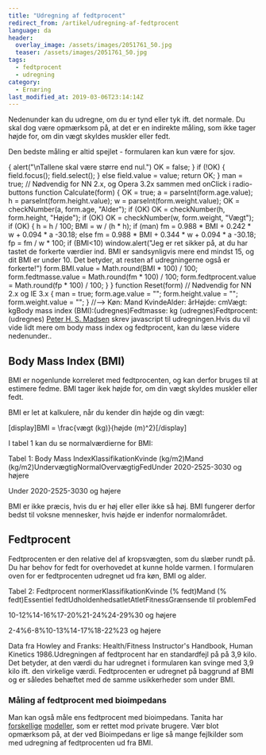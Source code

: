 ```yaml
---
title: "Udregning af fedtprocent"
redirect_from: /artikel/udregning-af-fedtprocent
language: da
header:
  overlay_image: /assets/images/2051761_50.jpg
  teaser: /assets/images/2051761_50.jpg
tags:
  - fedtprocent
  - udregning
category:
  - Ernæring
last_modified_at: 2019-03-06T23:14:14Z
---
```


Nedenunder kan du udregne, om du er tynd eller tyk ift. det normale. Du skal dog være opmærksom på, at det er en indirekte måling, som ikke tager højde for, om din vægt skyldes muskler eller fedt.

Den bedste måling er altid spejlet - formularen kan kun være for sjov.

 { alert("\\nTallene skal være større end nul.") OK = false; } if (!OK) { field.focus(); field.select(); } else field.value = value; return OK; } man = true; // Nødvendig for NN 2.x, og Opera 3.2x sammen med onClick i radio-buttons function Calculate(form) { OK = true; a = parseInt(form.age.value); h = parseInt(form.height.value); w = parseInt(form.weight.value); OK = checkNumber(a, form.age, "Alder"); if (OK) OK = checkNumber(h, form.height, "Højde"); if (OK) OK = checkNumber(w, form.weight, "Vægt"); if (OK) { h = h / 100; BMI = w / (h \* h); if (man) fm = 0.988 \* BMI + 0.242 \* w + 0.094 \* a -30.18; else fm = 0.988 \* BMI + 0.344 \* w + 0.094 \* a -30.18; fp = fm / w \* 100; if (BMI<10) window.alert("Jeg er ret sikker på, at du har tastet de forkerte værdier ind. BMI er sandsynligvis mere end mindst 15, og dit BMI er under 10. Det betyder, at resten af udregningerne også er forkerte!") form.BMI.value = Math.round(BMI \* 100) / 100; form.fedtmasse.value = Math.round(fm \* 100) / 100; form.fedtprocent.value = Math.round(fp \* 100) / 100; } } function Reset(form) // Nødvendig for NN 2.x og IE 3.x { man = true; form.age.value = ""; form.height.value = ""; form.weight.value = ""; } //--> Køn: Mand KvindeAlder: årHøjde: cmVægt: kgBody mass index (BMI):(udregnes)Fedtmasse: kg (udregnes)Fedtprocent: (udregnes) [Peter H. S. Madsen](http://web.archive.org/web/20030210183727/http://www.image.dk/%7Epetermad/) skrev javascript til udregningen.Hvis du vil vide lidt mere om body mass index og fedtprocent, kan du læse videre nedenunder..

Body Mass Index (BMI)
---------------------

BMI er nogenlunde korreleret med fedtprocenten, og kan derfor bruges til at estimere fedme. BMI tager ikek højde for, om din vægt skyldes muskler eller fedt.

BMI er let at kalkulere, når du kender din højde og din vægt:

\[display\]BMI = \\frac{vægt (kg)}{højde (m)^2}\[/display\]

I tabel 1 kan du se normalværdierne for BMI:

Tabel 1: Body Mass IndexKlassifikationKvinde (kg/m2)Mand (kg/m2)UndervægtigNormalOvervægtigFedUnder 2020-2525-3030 og højere

Under 2020-2525-3030 og højere

BMI er ikke præcis, hvis du er høj eller eller ikke så høj. BMI fungerer derfor bedst til voksne mennesker, hvis højde er indenfor normalområdet.

Fedtprocent
-----------

Fedtprocenten er den relative del af kropsvægten, som du slæber rundt på. Du har behov for fedt for overhovedet at kunne holde varmen. I formularen oven for er fedtprocenten udregnet ud fra køn, BMI og alder.

Tabel 2: Fedtprocent normerKlassifikationKvinde (% fedt)Mand (% fedt)Essentiel fedtUdholdenhedsatletAtletFitnessGrænsende til problemFed

10-12%14-16%17-20%21-24%24-29%30 og højere

2-4%6-8%10-13%14-17%18-22%23 og højere

Data fra Howley and Franks: Health/Fitness Instructor's Handbook, Human Kinetics 1986.Udregningen af fedtprocent har en standardfejl på på 3,9 kilo. Det betyder, at den værdi du har udregnet i formularen kan svinge med 3,9 kilo ift. den virkelige værdi. Fedtprocenten er udregnet på baggrund af BMI og er således behæftet med de samme usikkerheder som under BMI.

### Måling af fedtprocent med bioimpedans

Man kan også måle ens fedtprocent med bioimpedans. Tanita har [forskellige](https://www.partner-ads.com/dk/klikbanner.php?partnerid=28187&bannerid=9750&htmlurl=https://www.abilicaonline.dk/salg/fitnessvaegte/tanita-sr-901/) [modeller](https://www.partner-ads.com/dk/klikbanner.php?partnerid=28187&bannerid=9750&htmlurl=https://www.abilicaonline.dk/salg/fitnessvaegte/tanita-rd-545/), som er rettet mod private brugere. Vær blot opmærksom på, at der ved Bioimpedans er lige så mange fejlkilder som med udregning af fedtprocenten ud fra BMI.
